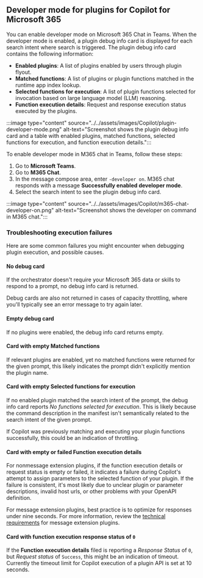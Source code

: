 ## Developer mode for plugins for Copilot for Microsoft 365

You can enable developer mode on Microsoft 365 Chat in Teams. When the developer mode is enabled, a plugin debug info card is displayed for each search intent where search is triggered. The plugin debug info card contains the following information:

* **Enabled plugins**: A list of plugins enabled by users through plugin flyout.
* **Matched functions**: A list of plugins or plugin functions matched in the runtime app index lookup.
* **Selected functions for execution**: A list of plugin functions selected for invocation based on large language model (LLM) reasoning.  
* **Function execution details**: Request and response execution status executed by the plugins.

:::image type="content" source="../../assets/images/Copilot/plugin-developer-mode.png" alt-text="Screenshot shows the plugin debug info card and a table with enabled plugins, matched functions, selected functions for execution, and function execution details.":::

To enable developer mode in M365 chat in Teams, follow these steps:

1. Go to **Microsoft Teams**.
1. Go to **M365 Chat**.
1. In the message compose area, enter `-developer on`. M365 chat responds with a message **Successfully enabled developer mode**.
1. Select the search intent to see the plugin debug info card.

:::image type="content" source="../../assets/images/Copilot/m365-chat-developer-on.png" alt-text="Screenshot shows the developer on command in M365 chat.":::

### Troubleshooting execution failures

Here are some common failures you might encounter when debugging plugin execution, and possible causes.

#### No debug card

If the orchestrator doesn't require your Microsoft 365 data or skills to respond to a prompt, no debug info card is returned.

Debug cards are also not returned in cases of capacity throttling, where you'll typically see an error message to try again later.

#### Empty debug card

If no plugins were enabled, the debug info card returns empty.

#### Card with empty Matched functions

If relevant plugins are enabled, yet no matched functions were returned for the given prompt, this likely indicates the prompt didn't explicitly mention the plugin name.

#### Card with empty Selected functions for execution

If no enabled plugin matched the search intent of the prompt, the debug info card reports *No functions selected for execution*. This is likely because the command description in the manifest isn't semantically related to the  search intent of the given prompt.

If Copilot was previously matching and executing your plugin functions successfully, this could be an indication of throttling.

#### Card with empty or failed Function execution details

For nonmessage extension plugins, if the function execution details or request status is empty or failed, it indicates a failure during Copilot's attempt to assign parameters to the selected function of your plugin. If the failure is consistent, it's most likely due to unclear plugin or parameter descriptions, invalid host urls, or other problems with your OpenAPI definition.

For message extension plugins, best practice is to optimize for responses under nine seconds. For more information, review the [technical requirements](/microsoftteams/platform/messaging-extensions/high-quality-message-extension?context=/microsoft-365-copilot/extensibility/context#technical-requirements) for message extension plugins.

#### Card with function execution response status of `0`

If the **Function execution details** filed is reporting a *Response Status* of `0`, but *Request status* of `Success`, this might be an indication of timeout. Currently the timeout limit for Copilot execution of a plugin API is set at 10 seconds.
